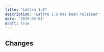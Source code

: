 ```yaml
---
title: "Lettre 1.0"
description: "Lettre 1.0 has been released"
date: "2019-09-01"
draft: true
---
```


Changes
-------



